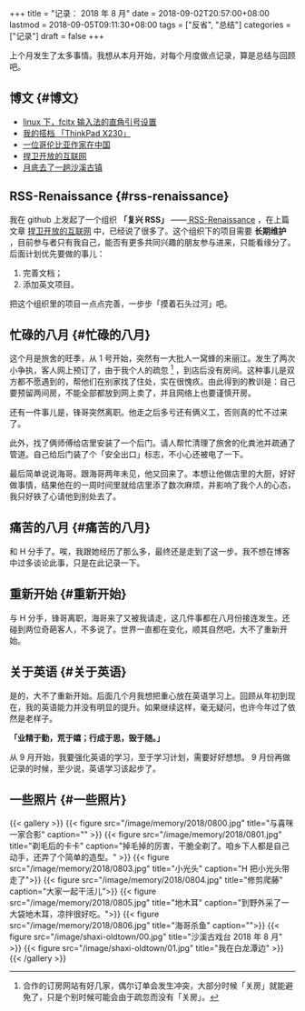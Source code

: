 +++
title = "记录： 2018 年 8 月"
date = 2018-09-02T20:57:00+08:00
lastmod = 2018-09-05T09:11:30+08:00
tags = ["反省", "总结"]
categories = ["记录"]
draft = false
+++

上个月发生了太多事情。我想从本月开始，对每个月度做点记录，算是总结与回顾吧。

<!--more-->


## 博文 {#博文}

-   [linux 下，fcitx 输入法的直角引号设置](http://www.xianmin.org/post/linux-fcitx-punc/)
-   [我的搭档 「ThinkPad X230」](http://www.xianmin.org/post/thinkpad-x230/)
-   [一位哥伦比亚作家在中国](http://www.xianmin.org/post/a-colombian-in-china/)
-   [捍卫开放的互联网](http://www.xianmin.org/post/defend-the-open-internet/)
-   [月底去了一趟沙溪古镇](http://www.xianmin.org/post/shaxi-oldtown-5/)


## RSS-Renaissance {#rss-renaissance}

我在 github 上发起了一个组织 **「复兴 RSS」** ——[ RSS-Renaissance](https://github.com/RSS-Renaissance) ，在上篇文章 [捍卫开放的互联网](http://www.xianmin.org/post/defend-the-open-internet/) 中，已经说了很多了。这个组织下的项目需要 **长期维护** ，目前参与者只有我自己，能否有更多共同兴趣的朋友参与进来，只能看缘分了。后面计划优先要做的事儿：

1.  完善文档；
2.  添加英文项目。

把这个组织里的项目一点点完善，一步步「摸着石头过河」吧。


## 忙碌的八月 {#忙碌的八月}

这个月是旅舍的旺季，从 1 号开始，突然有一大批人一窝蜂的来丽江。发生了两次小争执，客人网上预订了，由于我个人的疏忽&nbsp;[^fn:1] ，到店后没有房间。这种事儿是双方都不愿遇到的，帮他们在别家找了住处，实在很愧疚。由此得到的教训是：自己要预留两间房，不能全部都放到网上卖了，并且网络上也要谨慎开房。

还有一件事儿是，锋哥突然离职。他走之后多亏还有俩义工，否则真的忙不过来了。

此外，找了俩师傅给店里安装了一个后门。请人帮忙清理了旅舍的化粪池并疏通了管道。自己给后门装了个「安全出口」标志，不小心还被电了一下。

最后简单说说海哥。跟海哥两年未见，他又回来了。本想让他做店里的大厨，好好做事情，结果他在的一周时间里就给店里添了数次麻烦，并影响了我个人的心态，我只好铁了心请他到别处去了。


## 痛苦的八月 {#痛苦的八月}

和 H 分手了。唉，我跟她经历了那么多，最终还是走到了这一步。我不想在博客中过多谈论此事，只是在此记录一下。


## 重新开始 {#重新开始}

与 H 分手，锋哥离职，海哥来了又被我请走，这几件事都在八月份接连发生。还碰到两位奇葩客人，不多说了。世界一直都在变化，顺其自然吧，大不了重新开始。


## 关于英语 {#关于英语}

是的，大不了重新开始。后面几个月我想把重心放在英语学习上。回顾从年初到现在，我的英语能力并没有明显的提升。如果继续这样，毫无疑问，也许今年过了依然是老样子。

**「业精于勤，荒于嬉；行成于思，毁于随。」**

从 9 月开始，我要强化英语的学习，至于学习计划，需要好好想想。 9 月份再做记录的时候，至少说，英语学习该起步了。


## 一些照片 {#一些照片}

{{< gallery >}}
  {{< figure src="/image/memory/2018/0800.jpg" title="与喜咪一家合影" caption="" >}}
  {{< figure src="/image/memory/2018/0801.jpg" title="剃毛后的卡卡" caption="掉毛掉的厉害，干脆全剃了。咱乡下人都是自己动手，还弄了个简单的造型。" >}}
  {{< figure src="/image/memory/2018/0803.jpg" title="小光头" caption="H 把小光头带走了">}}
  {{< figure src="/image/memory/2018/0804.jpg" title="修剪爬藤" caption="大家一起干活儿">}}
  {{< figure src="/image/memory/2018/0805.jpg" title="地木耳" caption="到野外采了一大袋地木耳，凉拌很好吃。">}}
  {{< figure src="/image/memory/2018/0806.jpg" title="海哥杀鱼" caption="">}}
  {{< figure src="/image/shaxi-oldtown/00.jpg" title="沙溪古戏台 2018 年 8 月" >}}
  {{< figure src="/image/shaxi-oldtown/01.jpg" title="我在白龙潭边" >}}
{{< /gallery >}}

[^fn:1]: 合作的订房网站有好几家，偶尔订单会发生冲突，大部分时候「关房」就能避免了，只是个别时候可能会由于疏忽而没有「关房」。

